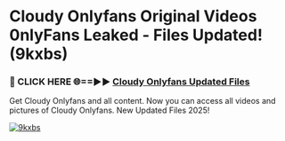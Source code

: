 # Cloudy Onlyfans Original Videos 0nlyFans Leaked - Files Updated! (9kxbs)

<h3>🔴 CLICK HERE 🌐==►► <a href="https://tinyurl.com/ehrbuxhb" rel="nofollow">Cloudy Onlyfans Updated Files</a></h3>

Get Cloudy Onlyfans and all content. Now you can access all videos and pictures of Cloudy Onlyfans. New Updated Files 2025!

[![9kxbs](https://i.imgur.com/lVYEuWS.gif)](https://tinyurl.com/ehrbuxhb)
